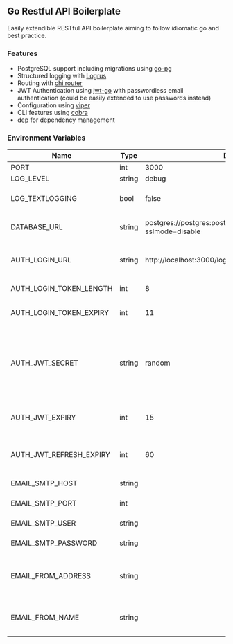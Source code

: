 
## Go Restful API Boilerplate

Easily extendible RESTful API boilerplate aiming to follow idiomatic go and best practice.

### Features
* PostgreSQL support including migrations using [go-pg](https://github.com/go-pg/pg)
* Structured logging with [Logrus](https://github.com/sirupsen/logrus)
* Routing with [chi router](https://github.com/go-chi/chi)
* JWT Authentication using [jwt-go](https://github.com/dgrijalva/jwt-go) with passwordless email authentication (could be easily extended to use passwords instead)
* Configuration using [viper](https://github.com/spf13/viper)
* CLI features using [cobra](https://github.com/spf13/cobra)
* [dep](https://github.com/golang/dep) for dependency management



### Environment Variables

Name | Type | Default | Description
---|---|---|---
PORT | int | 3000 | http port
LOG_LEVEL | string | debug | log level
LOG_TEXTLOGGING | bool | false | defaults to json logging
DATABASE_URL | string | postgres://postgres:postgres@localhost:5432/gobase?sslmode=disable | PostgreSQL connection string
AUTH_LOGIN_URL | string | http://localhost:3000/login | client login url as sent in login token email
AUTH_LOGIN_TOKEN_LENGTH | int | 8 | length of login token
AUTH_LOGIN_TOKEN_EXPIRY | int | 11 | login token expiry in minutes
AUTH_JWT_SECRET | string | random | jwt sign and verify key - value "random" sets random 32 char secret at startup
AUTH_JWT_EXPIRY | int | 15 | jwt access token expiry in minutes
AUTH_JWT_REFRESH_EXPIRY | int | 60 | jwt refresh token expiry in minutes
EMAIL_SMTP_HOST | string || email smtp host
EMAIL_SMTP_PORT | int || email smtp port
EMAIL_SMTP_USER | string || email smtp username
EMAIL_SMTP_PASSWORD | string || email smtp password
EMAIL_FROM_ADDRESS | string || from address used in sending emails
EMAIL_FROM_NAME | string || from name used in sending emails

